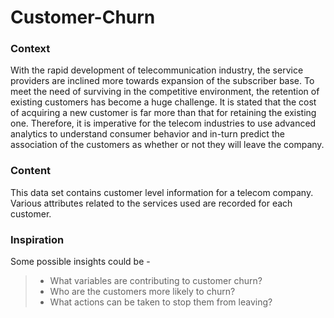 # Customer-Churn

### Context
With the rapid development of telecommunication industry, the service providers are inclined more towards expansion of the subscriber base. To meet the need of surviving in the competitive environment, the retention of existing customers has become a huge challenge. It is stated that the cost of acquiring a new customer is far more than that for retaining the existing one. Therefore, it is imperative for the telecom industries to use advanced analytics to understand consumer behavior and in-turn predict the association of the customers as whether or not they will leave the company.

### Content
This data set contains customer level information for a telecom company. Various attributes related to the services used are recorded for each customer.

### Inspiration
Some possible insights could be -

> * What variables are contributing to customer churn?
> * Who are the customers more likely to churn?
> * What actions can be taken to stop them from leaving?
